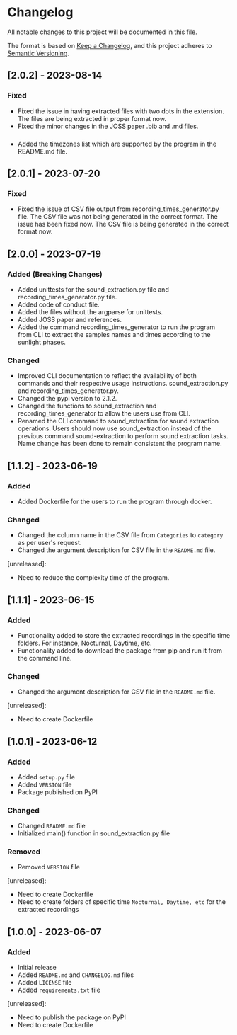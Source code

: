 # Changelog

All notable changes to this project will be documented in this file.

The format is based on [Keep a Changelog](https://keepachangelog.com/en/1.0.0/),
and this project adheres to [Semantic Versioning](https://semver.org/spec/v2.0.0.html).

## [2.0.2] - 2023-08-14

### Fixed

- Fixed the issue in having extracted files with two dots in the extension. The files are being extracted in proper format now.
- Fixed the minor changes in the JOSS paper .bib and .md files.

###

- Added the timezones list which are supported by the program in the README.md file.

## [2.0.1] - 2023-07-20

### Fixed

- Fixed the issue of CSV file output from recording_times_generator.py file. The CSV file was not being generated in the correct format. The issue has been fixed now. The CSV file is being generated in the correct format now.

## [2.0.0] - 2023-07-19

### Added (Breaking Changes)

- Added unittests for the sound_extraction.py file and recording_times_generator.py file.
- Added code of conduct file.
- Added the files without the argparse for unittests.
- Added JOSS paper and references. 
- Added the command recording_times_generator to run the program from CLI to extract the samples names and times according to the sunlight phases.

### Changed

- Improved CLI documentation to reflect the availability of both commands and their respective usage instructions. sound_extraction.py and recording_times_generator.py.
- Changed the pypi version to 2.1.2.
- Changed the functions to sound_extraction and recording_times_generator to allow the users use from CLI. 
- Renamed the CLI command to sound_extraction for sound extraction operations. Users should now use sound_extraction instead of the previous command sound-extraction to perform sound extraction tasks. Name change has been done to remain consistent the program name.

## [1.1.2] - 2023-06-19

### Added

- Added Dockerfile for the users to run the program through docker.

### Changed

- Changed the column name in the CSV file from `Categories` to `category` as per user's request.
- Changed the argument description for CSV file in the `README.md` file.

[unreleased]:

- Need to reduce the complexity time of the program.


## [1.1.1] - 2023-06-15

### Added

- Functionality added to store the extracted recordings in the specific time folders. For instance, Nocturnal, Daytime, etc.
- Functionality added to download the package from pip and run it from the command line.

### Changed

- Changed the argument description for CSV file in the `README.md` file.

[unreleased]:

- Need to create Dockerfile

## [1.0.1] - 2023-06-12

### Added

- Added `setup.py` file
- Added `VERSION` file
- Package published on PyPI

### Changed

- Changed `README.md` file
- Initialized main() function in sound_extraction.py file

### Removed

- Removed `VERSION` file

[unreleased]:

- Need to create Dockerfile
- Need to create folders of specific time `Nocturnal, Daytime, etc` for the extracted recordings

## [1.0.0] - 2023-06-07

### Added

- Initial release
- Added `README.md` and `CHANGELOG.md` files
- Added `LICENSE` file
- Added `requirements.txt` file

[unreleased]:

- Need to publish the package on PyPI
- Need to create Dockerfile

